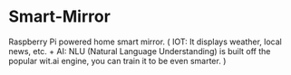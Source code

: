 # Smart-Mirror
Raspberry Pi powered home smart mirror. ( IOT: It displays weather, local news, etc. + AI: NLU (Natural Language Understanding) is built off the popular wit.ai engine, you can train it to be even smarter. )
